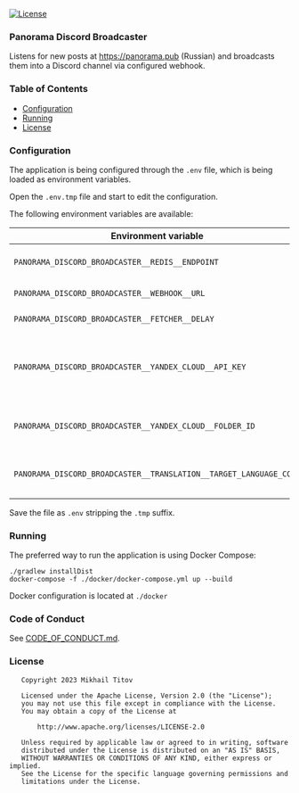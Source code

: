 [![License](https://img.shields.io/badge/License-Apache_2.0-blue.svg)](https://opensource.org/licenses/Apache-2.0)

### Panorama Discord Broadcaster

Listens for new posts at https://panorama.pub (Russian) and broadcasts them into a Discord channel via configured
webhook.

### Table of Contents

- [Configuration](#Configuration)
- [Running](#Running)
- [License](#License)

### Configuration

The application is being configured through the `.env` file, which is
being loaded as environment variables.

Open the `.env.tmp` file and start to edit the configuration.

The following environment variables are available:

| Environment variable                                              | Description                                          |
|-------------------------------------------------------------------|------------------------------------------------------|
| `PANORAMA_DISCORD_BROADCASTER__REDIS__ENDPOINT`                   | Redis endpoint to connect to                         |
| `PANORAMA_DISCORD_BROADCASTER__WEBHOOK__URL`                      | Webhook URL to use                                   |
| `PANORAMA_DISCORD_BROADCASTER__FETCHER__DELAY`                    | Fetching delay                                       |
| `PANORAMA_DISCORD_BROADCASTER__YANDEX_CLOUD__API_KEY`             | Optional. Yandex Cloud API key for a service account |
| `PANORAMA_DISCORD_BROADCASTER__YANDEX_CLOUD__FOLDER_ID`           | Optional. Yandex Cloud folder ID                     |
| `PANORAMA_DISCORD_BROADCASTER__TRANSLATION__TARGET_LANGUAGE_CODE` | Optional. Target language to translate to            |

Save the file as `.env` stripping the `.tmp` suffix.

### Running

The preferred way to run the application is using Docker Compose:

```shell
./gradlew installDist
docker-compose -f ./docker/docker-compose.yml up --build
```

Docker configuration is located at `./docker`

### Code of Conduct

See [CODE_OF_CONDUCT.md](./CODE_OF_CONDUCT.md).

### License

```
   Copyright 2023 Mikhail Titov

   Licensed under the Apache License, Version 2.0 (the "License");
   you may not use this file except in compliance with the License.
   You may obtain a copy of the License at

       http://www.apache.org/licenses/LICENSE-2.0

   Unless required by applicable law or agreed to in writing, software
   distributed under the License is distributed on an "AS IS" BASIS,
   WITHOUT WARRANTIES OR CONDITIONS OF ANY KIND, either express or implied.
   See the License for the specific language governing permissions and
   limitations under the License.
```
